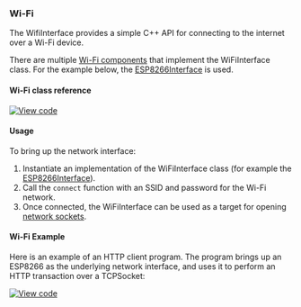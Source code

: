 ### Wi-Fi

The WifiInterface provides a simple C++ API for connecting to the internet over a Wi-Fi device.

There are multiple [Wi-Fi components](https://developer.mbed.org/components/cat/wifi/) that implement the WiFiInterface class. For the example below,
the [ESP8266Interface](https://github.com/armmbed/esp8266-driver) is used.

#### Wi-Fi class reference

[![View code](https://www.mbed.com/embed/?type=library)](/docs/v5.4/mbed-os-api-doxy/class_wi_fi_interface.html)

#### Usage

To bring up the network interface:

1. Instantiate an implementation of the WiFiInterface class (for example the [ESP8266Interface](https://github.com/armmbed/esp8266-driver)).
1. Call the ``connect`` function with an SSID and password for the Wi-Fi network.
1. Once connected, the WiFiInterface can be used as a target for opening [network sockets](/docs/v5.4/reference/network-socket.html).

#### Wi-Fi Example

Here is an example of an HTTP client program. The program brings up an ESP8266 as the underlying network interface, and uses it to perform an HTTP transaction over a TCPSocket:

[![View code](https://www.mbed.com/embed/?url=https://developer.mbed.org/teams/mbed_example/code/TCPSocketWiFi_Example/)](https://developer.mbed.org/teams/mbed_example/code/TCPSocketWiFi_Example/file/6a4e57edc2b2/main.cpp)
